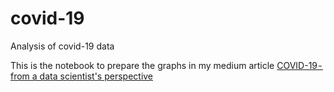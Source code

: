 # covid-19
Analysis of covid-19 data

This is the notebook to prepare the graphs in my medium article [COVID-19 -  from a data scientist's perspective]()
